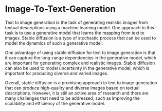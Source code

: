 # Image-To-Text-Generation


Text to image generation is the task of generating realistic images from textual descriptions using a machine learning model. One approach to this task is to use a generative model that learns the mapping from text to images. Stable diffusion is a type of stochastic process that can be used to model the dynamics of such a generative model.

One advantage of using stable diffusion for text to image generation is that it can capture the long-range dependencies in the generative model, which are important for generating complex and realistic images. Stable diffusion can also be used to model uncertainty in the generative model, which is important for producing diverse and varied images.

Overall, stable diffusion is a promising approach to text to image generation that can produce high-quality and diverse images based on textual descriptions. However, it is still an active area of research and there are many challenges that need to be addressed, such as improving the scalability and efficiency of the generative model.
